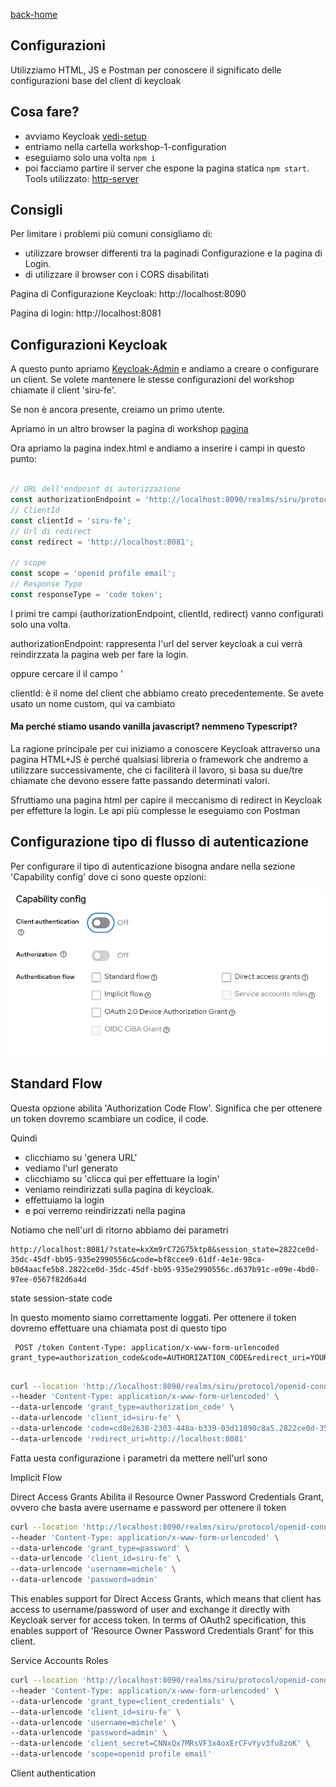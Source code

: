[back-home](../README.md)

## Configurazioni

Utilizziamo HTML, JS e Postman per conoscere il significato delle configurazioni base del client di keycloak

## Cosa fare?
- avviamo Keycloak [vedi-setup](./setup.md)
- entriamo nella cartella workshop-1-configuration
- eseguiamo solo una volta
``` npm i ```
- poi facciamo partire il server che espone la pagina statica 
``` npm start ```. Tools utilizzato: 
[http-server](https://github.com/http-party/http-server)

## Consigli
Per limitare i problemi più comuni consigliamo di:
- utilizzare browser differenti tra la paginadi Configurazione e la pagina di Login.
- di utilizzare il browser con i CORS disabilitati

Pagina di Configurazione Keycloak: http://localhost:8090 

Pagina di login: http://localhost:8081

## Configurazioni Keycloak
A questo punto apriamo [Keycloak-Admin](http://localhost:8090) e andiamo a creare o configurare un client. Se volete mantenere le stesse configurazioni del workshop chiamate il client 'siru-fe'.

Se non è ancora presente, creiamo un primo utente.

Apriamo in un altro browser la pagina di workshop [pagina](http://localhost:8081)

Ora apriamo la pagina index.html e andiamo a inserire i campi in questo punto: 

```js

// URL dell'endpoint di autorizzazione
const authorizationEndpoint = 'http://localhost:8090/realms/siru/protocol/openid-connect/auth'; 
// ClientId
const clientId = 'siru-fe';
// Url di redirect
const redirect = 'http://localhost:8081';

// scope
const scope = 'openid profile email';
// Response Type
const responseType = 'code token';

```

I primi tre campi (authorizationEndpoint, clientId, redirect) vanno configurati solo una volta. 

authorizationEndpoint: rappresenta l'url del server keycloak a cui verrà reindirzzata la pagina web per fare la login.

oppure cercare il il campo '

clientId: è il nome del client che abbiamo creato precedentemente. Se avete usato un nome custom, qui va cambiato

#### Ma perché stiamo usando vanilla javascript? nemmeno Typescript?
La ragione principale per cui iniziamo a conoscere Keycloak attraverso una pagina HTML+JS è perché qualsiasi libreria o framework che andremo a utilizzare successivamente, che ci faciliterà il lavoro, si basa su due/tre chiamate che devono essere fatte passando determinati valori.

Sfruttiamo una pagina html per capire il meccanismo di redirect in Keycloak per effetture la login. 
Le api più complesse le eseguiamo con Postman

## Configurazione tipo di flusso di autenticazione
Per configurare il tipo di autenticazione bisogna andare nella sezione 'Capability config' dove ci sono queste opzioni:


![Alt text](image-9.png)

## Standard Flow
Questa opzione abilita 'Authorization Code Flow'. Significa che per ottenere un token dovremo scambiare un codice, il code. 

Quindi
- clicchiamo su 'genera URL'
- vediamo l'url generato
- clicchiamo su 'clicca qui per effettuare la login'
- veniamo reindirizzati sulla pagina di keycloak. 
- effettuiamo la login
- e poi verremo reindirizzati nella pagina

Notiamo che nell'url di ritorno abbiamo dei parametri
```
http://localhost:8081/?state=kxXm9rC72G75ktp8&session_state=2822ce0d-35dc-45df-bb95-935e2990556c&code=bf8ccee9-61df-4e1e-98ca-b0d4aacfe5b8.2822ce0d-35dc-45df-bb95-935e2990556c.d637b91c-e09e-4bd0-97ee-0567f82d6a4d
```
state
session-state
code

In questo momento siamo correttamente loggati.
Per ottenere il token dovremo effettuare una chiamata post di questo tipo

```
 POST /token Content-Type: application/x-www-form-urlencoded  grant_type=authorization_code&code=AUTHORIZATION_CODE&redirect_uri=YOUR_REDIRECT_URI&client_id=YOUR_CLIENT_ID&client_secret=YOUR_CLIENT_SECRET
 
```
``` bash
curl --location 'http://localhost:8090/realms/siru/protocol/openid-connect/token' \
--header 'Content-Type: application/x-www-form-urlencoded' \
--data-urlencode 'grant_type=authorization_code' \
--data-urlencode 'client_id=siru-fe' \
--data-urlencode 'code=cd8e2638-2303-448a-b339-03d11890c8a5.2822ce0d-35dc-45df-bb95-935e2990556c.d637b91c-e09e-4bd0-97ee-0567f82d6a4d' \
--data-urlencode 'redirect_uri=http://localhost:8081'
```

Fatta uesta configurazione i parametri da mettere nell'url sono

Implicit Flow

Direct Access Grants
Abilita il Resource Owner Password Credentials Grant, ovvero che basta avere username e password per ottenere il token

``` bash
curl --location 'http://localhost:8090/realms/siru/protocol/openid-connect/token' \
--header 'Content-Type: application/x-www-form-urlencoded' \
--data-urlencode 'grant_type=password' \
--data-urlencode 'client_id=siru-fe' \
--data-urlencode 'username=michele' \
--data-urlencode 'password=admin'
```

This enables support for Direct Access Grants, which means that client has access to username/password of user and exchange it directly with Keycloak server for access token. In terms of OAuth2 specification, this enables support of 'Resource Owner Password Credentials Grant' for this client.

Service Accounts Roles

```bash
curl --location 'http://localhost:8090/realms/siru/protocol/openid-connect/token' \
--header 'Content-Type: application/x-www-form-urlencoded' \
--data-urlencode 'grant_type=client_credentials' \
--data-urlencode 'client_id=siru-fe' \
--data-urlencode 'username=michele' \
--data-urlencode 'password=admin' \
--data-urlencode 'client_secret=CNNxQx7MRsVF3x4oxErCFvYyv3fu8zoK' \
--data-urlencode 'scope=openid profile email'
```

Client authentication

